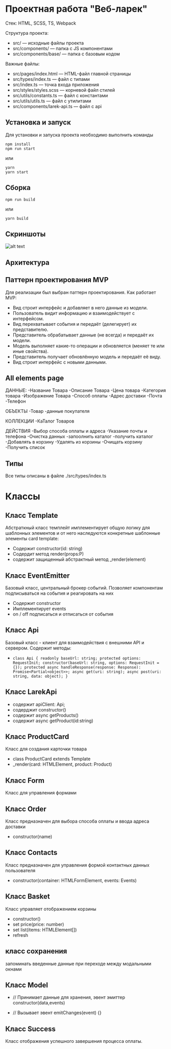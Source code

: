 # Проектная работа "Веб-ларек"

Стек: HTML, SCSS, TS, Webpack

Структура проекта:

- src/ — исходные файлы проекта
- src/components/ — папка с JS компонентами
- src/components/base/ — папка с базовым кодом

Важные файлы:

- src/pages/index.html — HTML-файл главной страницы
- src/types/index.ts — файл с типами
- src/index.ts — точка входа приложения
- src/styles/styles.scss — корневой файл стилей
- src/utils/constants.ts — файл с константами
- src/utils/utils.ts — файл с утилитами
- src/components/larek-api.ts — файл с api
## Установка и запуск

Для установки и запуска проекта необходимо выполнить команды

```
npm install
npm run start
```

или

```
yarn
yarn start
```

## Сборка

```
npm run build
```

или

```
yarn build
```
## Скриншоты
![alt text](image.png)

## Архитектура

## Паттерн проектирования MVP

Для реализации был выбран паттерн проектирования. Как работает MVP:
- Вид строит интерфейс и добавляет в него данные из модели.
- Пользователь видит информацию и взаимодействует с интерфейсом.
- Вид перехватывает события и передаёт (делегирует) их представителю.
- Представитель обрабатывает данные (не всегда) и передаёт их модели.
- Модель выполняет какие-то операции и обновляется (меняет те или иные свойства).
- Представитель получает обновлённую модель и передаёт её виду.
- Вид строит интерфейс с новыми данными.

## All elements page
ДАННЫЕ:
-Название Товара
-Описание Товара
-Цена товара
-Категория товара
-Изображение Товара
-Способ оплаты
-Адрес доставки
-Почта
-Телефон

ОБЪЕКТЫ
-Товар
-данные покупателя

КОЛЛЕКЦИИ
-КаТалог Товаров

ДЕЙСТВИЯ
-Выбор способа оплаты и адреса
-Указание почты и телефона
-Очистка данных
-запоолнить каталог
-получить каталог
-Добавлять в корзину
-Удалять из корзины
-Очищать корзину
-Получить список

## Типы
Вcе типы описаны в файле ./src/types/index.ts


# Классы

## Класс Template

Абстраткный класс темплейт имплементирует общую логику для шаблонных элементов и от него наследуются конкретные шаблонные элементы card template:
- Содержит constructor(id: string) 
- Содердит метод render(props:P)
- содержит защищенный абстрактный метод _render(element)

## Класс EventEmitter

Базовый класс, центральный брокер событий. Позволяет компонентам подписываться на события и реагировать на них
- Содержит constructor
- Имплементирует events
- on / off подписаться и отписаться от события 
## Класс Api

Базовый класс - клиент для взаимодействия с внешними API и сервером. Содержит методы:

- `class Api {
  readonly baseUrl: string;
  protected options: RequestInit;
  constructor(baseUrl: string, options: RequestInit = {});
  protected async handleResponse(response: Response): Promise<Partial<object>>;
  async get(uri: string);
  async post(uri: string, data: object);
}`
## Класс LarekApi
-  содержит apiClient: Api;
- содерджит constructor()
- содержит async getProducts()
- содержит async getProduct(id:string)

## Класс ProductCard 

Класс для создания карточки товара
- class ProductCard extends Template<Product>
- _render(card: HTMLElement, product: Product)

## Класс Form<T>

Класс для управления формами

## Класс Order

Класс предназначен для выбора способа оплаты и ввода адреса доставки
- constructor(name)
## Класс Contacts

Класс предназначен для управления формой контактных данных пользователя
-  constructor(container: HTMLFormElement, events: Events)
## Класс Basket

Класс управляет отображением корзины
- constructor()
- set price(price: number)
- set list(items: HTMLElement[])
- refresh

## класс сохранения

запоминать введенные данные при переходе между модальными окнами

## Класс Model
  - // Принимает данные для хранения, эвент эмиттер
  constructor(data,events) 

 -  // Вызывает эвент
  emitChanges(event) {}

## Класс Success

Класс отображения успешного завершения процесса оплаты.
